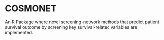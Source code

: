 # COSMONET
An R Package where novel screening-network methods that predict patient survival outcome               by screening key survival-related variables are implemented.
